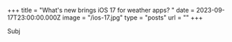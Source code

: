 +++
title = "What's new brings iOS 17 for weather apps? "
date = 2023-09-17T23:00:00.000Z
image = "/ios-17.jpg"
type = "posts"
url = ""
+++

Subj
